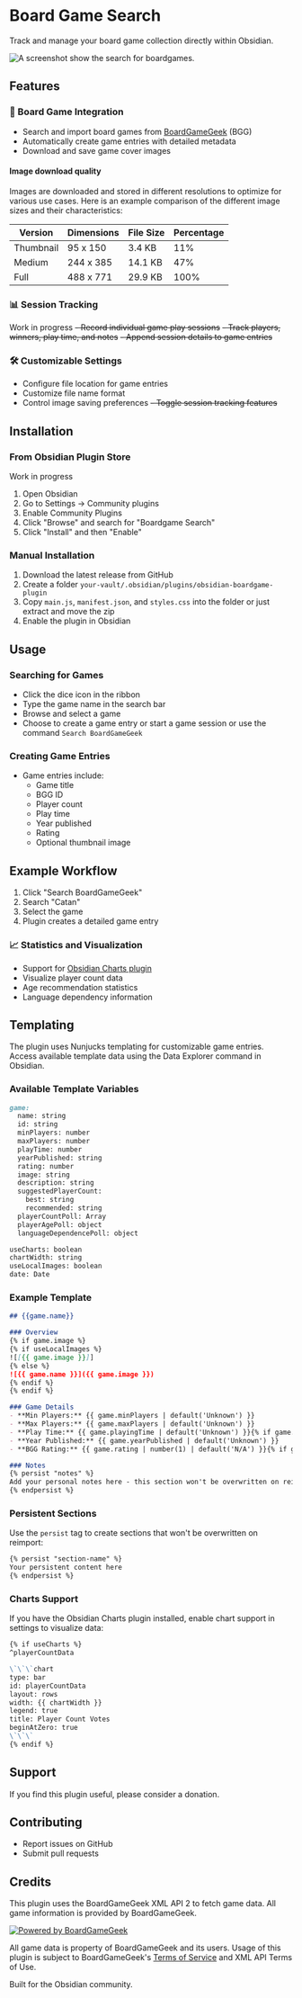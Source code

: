 # Board Game Search

Track and manage your board game collection directly within Obsidian.

<img src="https://raw.githubusercontent.com/Marlon154/obsidian-boardgame-plugin/main/docs/search-screenshot.png" alt="A screenshot show the search for boardgames.">

## Features

### 🎲 Board Game Integration

- Search and import board games from [BoardGameGeek](https://boardgamegeek.com/) (BGG)
- Automatically create game entries with detailed metadata
- Download and save game cover images

#### Image download quality

Images are downloaded and stored in different resolutions to optimize for various use cases.
Here is an example comparison of the different image sizes and their characteristics:

| Version   | Dimensions | File Size | Percentage |
|-----------|------------|-----------|------------|
| Thumbnail | 95 x 150   | 3.4 KB    | 11%        |
| Medium    | 244 x 385  | 14.1 KB   | 47%        |
| Full      | 488 x 771  | 29.9 KB   | 100%       |

### 📊 Session Tracking

Work in progress
~~- Record individual game play sessions~~
~~- Track players, winners, play time, and notes~~
~~- Append session details to game entries~~

### 🛠️ Customizable Settings

- Configure file location for game entries
- Customize file name format
- Control image saving preferences
~~- Toggle session tracking features~~

## Installation

### From Obsidian Plugin Store

Work in progress

1. Open Obsidian
2. Go to Settings → Community plugins
3. Enable Community Plugins
4. Click "Browse" and search for "Boardgame Search"
5. Click "Install" and then "Enable"

### Manual Installation

1. Download the latest release from GitHub
2. Create a folder `your-vault/.obsidian/plugins/obsidian-boardgame-plugin`
3. Copy `main.js`, `manifest.json`, and `styles.css` into the folder or just extract and move the zip
4. Enable the plugin in Obsidian

## Usage

### Searching for Games

- Click the dice icon in the ribbon
- Type the game name in the search bar
- Browse and select a game
- Choose to create a game entry or start a game session
or use the command `Search BoardGameGeek`

### Creating Game Entries

- Game entries include:
  - Game title
  - BGG ID
  - Player count
  - Play time
  - Year published
  - Rating
  - Optional thumbnail image

## Example Workflow

1. Click "Search BoardGameGeek"
2. Search "Catan"
3. Select the game
4. Plugin creates a detailed game entry

### 📈 Statistics and Visualization

- Support for [Obsidian Charts plugin](https://github.com/phibr0/obsidian-charts)
- Visualize player count data
- Age recommendation statistics
- Language dependency information

## Templating

The plugin uses Nunjucks templating for customizable game entries. Access available template data using the Data Explorer command in Obsidian.

### Available Template Variables

```markdown
game:
  name: string
  id: string
  minPlayers: number
  maxPlayers: number
  playTime: number
  yearPublished: string
  rating: number
  image: string
  description: string
  suggestedPlayerCount:
    best: string
    recommended: string
  playerCountPoll: Array
  playerAgePoll: object
  languageDependencePoll: object

useCharts: boolean
chartWidth: string
useLocalImages: boolean
date: Date
```

### Example Template

```markdown
## {{game.name}}

### Overview
{% if game.image %}
{% if useLocalImages %}
![[{{ game.image }}]]
{% else %}
![{{ game.name }}]({{ game.image }})
{% endif %}
{% endif %}

### Game Details
- **Min Players:** {{ game.minPlayers | default('Unknown') }}
- **Max Players:** {{ game.maxPlayers | default('Unknown') }}
- **Play Time:** {{ game.playingTime | default('Unknown') }}{% if game.playingTime %} minutes{% endif %}
- **Year Published:** {{ game.yearPublished | default('Unknown') }}
- **BGG Rating:** {{ game.rating | number(1) | default('N/A') }}{% if game.rating %}/10{% endif %}

### Notes
{% persist "notes" %}
Add your personal notes here - this section won't be overwritten on reimport
{% endpersist %}
```

### Persistent Sections

Use the `persist` tag to create sections that won't be overwritten on reimport:

```markdown
{% persist "section-name" %}
Your persistent content here
{% endpersist %}
```

### Charts Support

If you have the Obsidian Charts plugin installed, enable chart support in settings to visualize data:

```markdown
{% if useCharts %}
^playerCountData

\`\`\`chart
type: bar
id: playerCountData
layout: rows
width: {{ chartWidth }}
legend: true
title: Player Count Votes
beginAtZero: true
\`\`\`
{% endif %}
```

## Support

If you find this plugin useful, please consider a donation.

## Contributing

- Report issues on GitHub
- Submit pull requests

## Credits

This plugin uses the BoardGameGeek XML API 2 to fetch game data. All game information is provided by BoardGameGeek.

[![Powered by BoardGameGeek](https://cf.geekdo-images.com/HZy35cmzmmyV9BarSuk6ug__imagepage/img/FOGhR5OgYhcg-1jdqT5i5W8Xfbg=/fit-in/900x600/filters:no_upscale():strip_icc()/pic7779581.png)](https://boardgamegeek.com)

All game data is property of BoardGameGeek and its users. Usage of this plugin is subject to BoardGameGeek's [Terms of Service](https://boardgamegeek.com/terms) and XML API Terms of Use.

Built for the Obsidian community.
